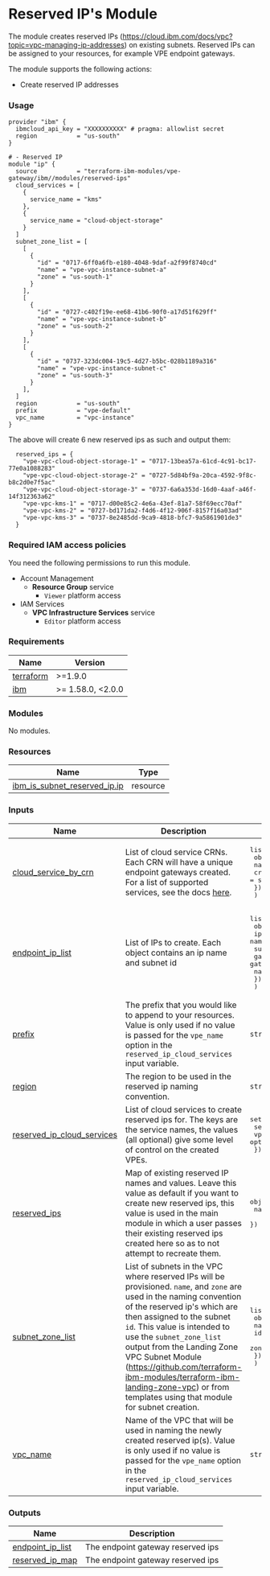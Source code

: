# Reserved IP's Module

The module creates reserved IPs (https://cloud.ibm.com/docs/vpc?topic=vpc-managing-ip-addresses) on existing subnets. Reserved IPs can be assigned to your resources, for example VPE endpoint gateways.

The module supports the following actions:
- Create reserved IP addresses

### Usage

```hcl
provider "ibm" {
  ibmcloud_api_key = "XXXXXXXXXX" # pragma: allowlist secret
  region           = "us-south"
}

# - Reserved IP
module "ip" {
  source           = "terraform-ibm-modules/vpe-gateway/ibm//modules/reserved-ips"
  cloud_services = [
    {
      service_name = "kms"
    },
    {
      service_name = "cloud-object-storage"
    }
  ]
  subnet_zone_list = [
    [
      {
        "id" = "0717-6ff0a6fb-e180-4048-9daf-a2f99f8740cd"
        "name" = "vpe-vpc-instance-subnet-a"
        "zone" = "us-south-1"
      }
    ],
    [
      {
        "id" = "0727-c402f19e-ee68-41b6-90f0-a17d51f629ff"
        "name" = "vpe-vpc-instance-subnet-b"
        "zone" = "us-south-2"
      }
    ],
    [
      {
        "id" = "0737-323dc004-19c5-4d27-b5bc-028b1189a316"
        "name" = "vpe-vpc-instance-subnet-c"
        "zone" = "us-south-3"
      }
    ],
  ]
  region           = "us-south"
  prefix           = "vpe-default"
  vpc_name         = "vpc-instance"
}
```

The above will create 6 new reserved ips as such and output them:
```
  reserved_ips = {
    "vpe-vpc-cloud-object-storage-1" = "0717-13bea57a-61cd-4c91-bc17-77e0a1088283"
    "vpe-vpc-cloud-object-storage-2" = "0727-5d84bf9a-20ca-4592-9f8c-b8c2d0e7f5ac"
    "vpe-vpc-cloud-object-storage-3" = "0737-6a6a353d-16d0-4aaf-a46f-14f312363a62"
    "vpe-vpc-kms-1" = "0717-d00e85c2-4e6a-43ef-81a7-58f69ecc70af"
    "vpe-vpc-kms-2" = "0727-bd171da2-f4d6-4f12-906f-8157f16a03ad"
    "vpe-vpc-kms-3" = "0737-8e2485dd-9ca9-4818-bfc7-9a5861901de3"
  }
```

### Required IAM access policies
You need the following permissions to run this module.

- Account Management
    - **Resource Group** service
        - `Viewer` platform access
- IAM Services
    - **VPC Infrastructure Services** service
        - `Editor` platform access

<!-- BEGINNING OF PRE-COMMIT-TERRAFORM DOCS HOOK -->
### Requirements

| Name | Version |
|------|---------|
| <a name="requirement_terraform"></a> [terraform](#requirement\_terraform) | >=1.9.0 |
| <a name="requirement_ibm"></a> [ibm](#requirement\_ibm) | >= 1.58.0, <2.0.0 |

### Modules

No modules.

### Resources

| Name | Type |
|------|------|
| [ibm_is_subnet_reserved_ip.ip](https://registry.terraform.io/providers/IBM-Cloud/ibm/latest/docs/resources/is_subnet_reserved_ip) | resource |

### Inputs

| Name | Description | Type | Default | Required |
|------|-------------|------|---------|:--------:|
| <a name="input_cloud_service_by_crn"></a> [cloud\_service\_by\_crn](#input\_cloud\_service\_by\_crn) | List of cloud service CRNs. Each CRN will have a unique endpoint gateways created. For a list of supported services, see the docs [here](https://cloud.ibm.com/docs/vpc?topic=vpc-vpe-supported-services). | <pre>list(<br/>    object({<br/>      name = string # service name<br/>      crn  = string # service crn<br/>    })<br/>  )</pre> | `[]` | no |
| <a name="input_endpoint_ip_list"></a> [endpoint\_ip\_list](#input\_endpoint\_ip\_list) | List of IPs to create. Each object contains an ip name and subnet id | <pre>list(<br/>    object({<br/>      ip_name      = string # reserved ip name<br/>      subnet_id    = string # subnet id<br/>      gateway_name = string # gateway name<br/>      name         = string # ip name<br/>    })<br/>  )</pre> | `[]` | no |
| <a name="input_prefix"></a> [prefix](#input\_prefix) | The prefix that you would like to append to your resources. Value is only used if no value is passed for the `vpe_name` option in the `reserved_ip_cloud_services` input variable. | `string` | `"vpe"` | no |
| <a name="input_region"></a> [region](#input\_region) | The region to be used in the reserved ip naming convention. | `string` | `"us-south"` | no |
| <a name="input_reserved_ip_cloud_services"></a> [reserved\_ip\_cloud\_services](#input\_reserved\_ip\_cloud\_services) | List of cloud services to create reserved ips for. The keys are the service names, the values (all optional) give some level of control on the created VPEs. | <pre>set(object({<br/>    service_name = string<br/>    vpe_name     = optional(string),<br/>  }))</pre> | `[]` | no |
| <a name="input_reserved_ips"></a> [reserved\_ips](#input\_reserved\_ips) | Map of existing reserved IP names and values. Leave this value as default if you want to create new reserved ips, this value is used in the main module in which a user passes their existing reserved ips created here so as to not attempt to recreate them. | <pre>object({<br/>    name = optional(string) # reserved ip name<br/>  })</pre> | `{}` | no |
| <a name="input_subnet_zone_list"></a> [subnet\_zone\_list](#input\_subnet\_zone\_list) | List of subnets in the VPC where reserved IPs will be provisioned. `name`, and `zone` are used in the naming convention of the reserved ip's which are then assigned to the subnet `id`. This value is intended to use the `subnet_zone_list` output from the Landing Zone VPC Subnet Module (https://github.com/terraform-ibm-modules/terraform-ibm-landing-zone-vpc) or from templates using that module for subnet creation. | <pre>list(<br/>    object({<br/>      name = string<br/>      id   = string<br/>      zone = optional(string)<br/>    })<br/>  )</pre> | `[]` | no |
| <a name="input_vpc_name"></a> [vpc\_name](#input\_vpc\_name) | Name of the VPC that will be used in naming the newly created reserved ip(s). Value is only used if no value is passed for the `vpe_name` option in the `reserved_ip_cloud_services` input variable. | `string` | `"vpc"` | no |

### Outputs

| Name | Description |
|------|-------------|
| <a name="output_endpoint_ip_list"></a> [endpoint\_ip\_list](#output\_endpoint\_ip\_list) | The endpoint gateway reserved ips |
| <a name="output_reserved_ip_map"></a> [reserved\_ip\_map](#output\_reserved\_ip\_map) | The endpoint gateway reserved ips |
<!-- END OF PRE-COMMIT-TERRAFORM DOCS HOOK -->
